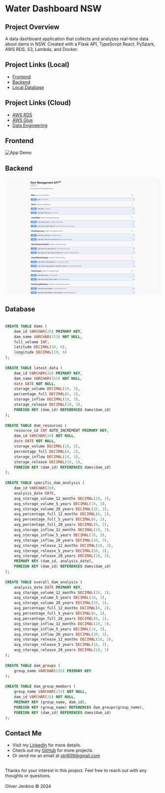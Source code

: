 # Water Dashboard NSW

## Project Overview
A data dashboard application that collects and analyzes real-time data about dams in NSW. Created with a Flask API, TypeScript React, PySpark, AWS RDS, S3, Lambda, and Docker.

## Project Links (Local)

- [Frontend](https://github.com/obj809/frontend-water-dashboard-nsw)
- [Backend](https://github.com/obj809/backend-water-dashboard-nsw)
- [Local Database](https://github.com/obj809/local-db-water-dashboard-nsw)

## Project Links (Cloud)

- [AWS RDS](https://github.com/cyberforge1/aws-rds-sydney-dam-monitoring)
- [AWS Glue](https://github.com/cyberforge1/aws-glue-sydney-dam-monitoring)
- [Data Engineering](https://github.com/cyberforge1/aws-data-engineering)

## Frontend

<img src="./drone.gif" alt="App Demo" width="900" height="600"/>
<!-- ![Portfolio Screenshot](images/project-screenshot-dark.png)
![Individual Page Screenshot](images/project-screenshot-2.png) -->

## Backend

![API documentation](./api-documentation.png)

## Database

<!-- ![Database ERD](./database-erd.png) -->

```sql

CREATE TABLE dams (
    dam_id VARCHAR(20) PRIMARY KEY,
    dam_name VARCHAR(255) NOT NULL,
    full_volume INT,
    latitude DECIMAL(10, 6),
    longitude DECIMAL(10, 6)
);

CREATE TABLE latest_data (
    dam_id VARCHAR(20) PRIMARY KEY,
    dam_name VARCHAR(255) NOT NULL,
    date DATE NOT NULL,
    storage_volume DECIMAL(10, 3),
    percentage_full DECIMAL(6, 2),
    storage_inflow DECIMAL(10, 3),
    storage_release DECIMAL(10, 3),
    FOREIGN KEY (dam_id) REFERENCES dams(dam_id)
);

CREATE TABLE dam_resources (
    resource_id INT AUTO_INCREMENT PRIMARY KEY,
    dam_id VARCHAR(20) NOT NULL,
    date DATE NOT NULL,
    storage_volume DECIMAL(10, 3),
    percentage_full DECIMAL(6, 2),
    storage_inflow DECIMAL(10, 3),
    storage_release DECIMAL(10, 3),
    FOREIGN KEY (dam_id) REFERENCES dams(dam_id)
);

CREATE TABLE specific_dam_analysis (
    dam_id VARCHAR(20),
    analysis_date DATE,
    avg_storage_volume_12_months DECIMAL(10, 3),
    avg_storage_volume_5_years DECIMAL(10, 3),
    avg_storage_volume_20_years DECIMAL(10, 3),
    avg_percentage_full_12_months DECIMAL(6, 2),
    avg_percentage_full_5_years DECIMAL(6, 2),
    avg_percentage_full_20_years DECIMAL(6, 2),
    avg_storage_inflow_12_months DECIMAL(10, 3),
    avg_storage_inflow_5_years DECIMAL(10, 3),
    avg_storage_inflow_20_years DECIMAL(10, 3),
    avg_storage_release_12_months DECIMAL(10, 3),
    avg_storage_release_5_years DECIMAL(10, 3),
    avg_storage_release_20_years DECIMAL(10, 3),
    PRIMARY KEY (dam_id, analysis_date),
    FOREIGN KEY (dam_id) REFERENCES dams(dam_id)
);

CREATE TABLE overall_dam_analysis (
    analysis_date DATE PRIMARY KEY,
    avg_storage_volume_12_months DECIMAL(10, 3),
    avg_storage_volume_5_years DECIMAL(10, 3),
    avg_storage_volume_20_years DECIMAL(10, 3),
    avg_percentage_full_12_months DECIMAL(6, 2),
    avg_percentage_full_5_years DECIMAL(6, 2),
    avg_percentage_full_20_years DECIMAL(6, 2),
    avg_storage_inflow_12_months DECIMAL(10, 3),
    avg_storage_inflow_5_years DECIMAL(10, 3),
    avg_storage_inflow_20_years DECIMAL(10, 3),
    avg_storage_release_12_months DECIMAL(10, 3),
    avg_storage_release_5_years DECIMAL(10, 3),
    avg_storage_release_20_years DECIMAL(10, 3)
);

CREATE TABLE dam_groups (
    group_name VARCHAR(255) PRIMARY KEY
);

CREATE TABLE dam_group_members (
    group_name VARCHAR(255) NOT NULL,
    dam_id VARCHAR(20) NOT NULL,
    PRIMARY KEY (group_name, dam_id),
    FOREIGN KEY (group_name) REFERENCES dam_groups(group_name),
    FOREIGN KEY (dam_id) REFERENCES dams(dam_id)
);

```








<!-- ## Table of Contents

- [Frontend](#frontend)
- [Backend](#backend)
- [Data Approach](#data)
- [General](#general)


## Goals & MVP

- This project aims to support water management efforts and enhance public awareness about water resource trends and statuses.

- The MVP was to collect live and historic data about dams in NSW, using the WaterNSW API and display this in a responsive data dashboard to the user. 

- One major focus was to integrate cloud and data tools to create a live data pipeline directly from the public API into an AWS RDS, which could then be cleaned, processed and analyzed with PySpark.

## Build Strategy

- **First Stage** - Python scripting to collect all available data from the WaterNSW API, process it with Pandas, and then seed it into a local MySQL database.

- **Second Stage** - Building a Flask API on top of the local database, then connecting a React UI to display the data, including graphically with the Chart.js package

- **Third Stage** - Creating a live data pipeline with AWS Services and connecting this live-update database with the Flask backend, to create a real-time data experience

<a id="frontend"></a>
# Frontend - React Typescript

## Tech Stack

- React 
- Chart.js
- Typescript

## Design Goals
- This frontend was designed primarily as an SPA, with additional search functionality to fetch pages about specific resources. 
- Designed with the objective of creating an aesthetically appealing and interactive interface to display useful data for an engaging UX experience. 

## How To Use
- Use the search functionality with the search bar or open a list to find specific insights on a dam. 
- Clicking the 'dam-group' button will allow for automatic population of a new grouping and re-render the associated graph. 
- A variety of graphs and statistics display useful information to the user.

## Project Features
- [x] Chart.js integrated to provide graphical insights
- [x] Search feature allowing users to find specific dams
- [x] Individual pages about each dam that provide specific insights and analysis
- [x] Google Maps API integration for dynamically displaying location 

<a id="backend"></a>
# Backend - Flask API

## Tech Stack

- Flask
- Python


## Design Goals

## How To Use

## Project Features

<a id="data"></a>
# Data - Collection, Storage & Analysis

## Project Diagram
![Project Diagram](images/project-diagram.png)

## Tech Stack

- Pandas
- PySpark
- WaterNSW API 
- AWS RDS
- AWS S3 bucket
- AWS Lambda

## Data Components

There are three major data components in this project:

### Collection 

- A series of Python scripts were written to collect all data from the WaterNSW API and automate the database seeding process. These files can be found in the database-prep folder.

### PySpark Analysis

- PySpark was attached to the local database during development to perform a series of real-time calculations on the dataset, accessible through endpoints in the Flask API. 

- The analysis focuses specifically about how the average water level of any specific dam or the aggregation of dams within the dataset have changed over set time periods (12 months, 5 years, and 20 years).


### Live Data Pipeline 

- The WaterNSW API provides new data about each dam in the dataset on the first day of each month.

- A live data pipeline was created by first creating an AWS Lambda function call to collect an OAuth2 key, with a 12-hour duration, from the WaterNSW API on the first of each month and store this in an AWS S3 Bucket. 

- A second Lambda function call then uses this key to make an API call that accesses the endpoint that provides the latest data for each dam. This recent data is then stored in the AWS S3 Bucket. 

- This recent data is then written into the historical and latest data tables in the associated AWS RDS to provide an access point to the Flask API.

## AWS Pipeline Diagram
![AWS Data Pipeline](images/aws-pipeline.png)

## Project Features
- [x] AWS Lambda, AWS S3 Bucket and AWS RDS to create a live data pipeline 
- [x] Pandas for data handling and transfer
- [x] Live data cleaning, processing and analysis with PySpark
- [x] Scripting for API data collection and database seeding 

## Deployment - Docker, AWS ECS, Fargate

- Deployed by using Docker by tagging images in the AWS ECR, and then creating a service in AWS ECS 
- This project uses AWS Fargate to spin up a serverless compute engine when the deployment URL is accessed.

<a id="general"></a>
# General

## Additions & Improvements
- [ ] Investigate cached storage for calculations each month
- [ ] Fix bug with dynamically updating months on graphs
- [ ] Fix bug with button click in 'Dam Capacity Percentage Over Last 12 Months' graph
- [ ] Create testing for frontend and backend 
- [ ] Providing more complex analysis with PySpark (time-series, seasonal trends, etc.)
- [ ] Addition of distributed computing for data processing with Spark


## Learning Highlights
- Building a cloud-based live update data pipeline
- Integrating new data tools such as Pandas and PySpark
- Gaining hands-on experience with various AWS services 
- Creating a React based data dashboard to display insights to users
- Deploying with Docker and serverless computing resources

## Challenges
Many aspects of this application were challenging and provided experience in new domains, including creating a live-data pipeline, deployment with Docker, and learning new data tools. -->

## Contact Me
- Visit my [LinkedIn](https://www.linkedin.com/in/obj809/) for more details.
- Check out my [GitHub](https://github.com/cyberforge1) for more projects.
- Or send me an email at obj809@gmail.com
<br />
Thanks for your interest in this project. Feel free to reach out with any thoughts or questions.
<br />
<br />
Oliver Jenkins © 2024




